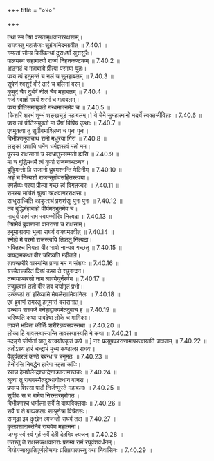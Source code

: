 +++
title = "०४०"

+++


  
तथा स्म तेषां वसतामृक्षवानररक्षसाम्।  
राघवस्तु महातेजाः सुग्रीवमिदमब्रवीत् ॥ 7.40.1 ॥   
गम्यतां सौम्य किष्किन्धां दुराधर्षां सुरासुरैः।  
पालयस्व सहामात्यो राज्यं निहतकण्टकम् ॥ 7.40.2 ॥   
अङ्गदं च महाबाहो प्रीत्या परमया युतः।  
पश्य त्वं हनुमन्तं च नलं च सुमहाबलम् ॥ 7.40.3 ॥   
सुषेणं श्वशुरं वीरं तारं च बलिनां वरम्।  
कुमुदं चैव दुर्धर्षं नीलं चैव महाबलम् ॥ 7.40.4 ॥   
गजं गवाक्षं गवयं शरभं च महाबलम्।  
पश्य प्रीतिसमायुक्तो गन्धमादनमेव च ॥ 7.40.5 ॥   
[केशरिं शरभं शुम्भं शङ्खचूडं महाबलम्।] ये चेमे सुमहात्मानो मदर्थे त्यक्तजीविताः ॥ 7.40.6 ॥   
पश्य त्वं प्रीतिसंयुक्तो मा चैषां विप्रियं कृथाः ॥ 7.40.7 ॥   
एवमुक्त्वा तु सुग्रीवमाश्लिष्य च पुनः पुनः।  
विभीषणमुवाचाथ रामो मधुरया गिरा ॥ 7.40.8 ॥   
लङ्कां प्रशाधि धर्मेण धर्मज्ञस्त्वं मतो मम।  
पुरस्य राक्षसानां च स्वभ्रातुस्सम्मतो ह्यसि ॥ 7.40.9 ॥   
मा च बुद्धिमधर्मे त्वं कुर्या राजन्कथञ्चन।  
बुद्धिमन्तो हि राजानो ध्रुवमश्नन्ति मेदिनीम् ॥ 7.40.10 ॥   
अहं च नित्यशो राजन्सुग्रीवसहितस्त्वया।  
स्मर्तव्यः परया प्रीत्या गच्छ त्वं विगतज्वरः ॥ 7.40.11 ॥   
रामस्य भाषितं श्रुत्वा ऋक्षवानरराक्षसाः।  
साधुसाध्विति काकुत्स्थं प्रशशंसुः पुनः पुनः ॥ 7.40.12 ॥   
तव बुद्धिर्महाबाहो वीर्यमद्भुतमेव च।  
माधुर्यं परमं राम स्वयम्भोरिव नित्यदा ॥ 7.40.13 ॥   
तेषामेवं ब्रुवाणानां वानराणां च राक्षसाम्।  
हनूमान्प्रवणः भूत्वा राघवं वाक्यमब्रवीत् ॥ 7.40.14 ॥   
स्नेहो मे परमो राजंस्त्वयि तिष्ठतु नित्यदा।  
भक्तिश्च नियता वीर भावो नान्यत्र गच्छतु ॥ 7.40.15 ॥   
वायद्रामकथा वीर चरिष्यति महीतले।  
तावच्छरीरे वत्स्यन्ति प्राणा मम न संशयः ॥ 7.40.16 ॥   
यच्चैतच्चरितं दिव्यं कथा ते रघुनन्दन।  
तन्मयाप्सरसो नाम श्रावयेयुर्नरर्षभ ॥ 7.40.17 ॥   
तच्छ्रुत्वाहं ततो वीर तव चर्यामृतं प्रभो।  
उत्कण्ठां तां हरिष्यामि मेघलेखामिवानिलः ॥ 7.40.18 ॥   
एवं ब्रुवाणं रामस्तु हनूमन्तं वरासनात्।  
उत्थाय सस्वजे स्नेहाद्वाक्यमेतदुवाच ह ॥ 7.40.19 ॥   
चरिष्यति कथा यावदेषा लोके च मामिका।  
तावत्ते भविता कीर्तिः शरीरेऽप्यसवस्तथा ॥ 7.40.20 ॥   
लोका हि यावत्स्थास्यन्ति तावत्स्थास्यति मे कथा ॥ 7.40.21 ॥   
मदङ्गे जीर्णतां यातु यत्त्वयोपकृतं कपे ॥ ] नरः प्रत्युपकाराणामापस्त्वायाति पात्रताम् ॥ 7.40.22 ॥   
ततोऽस्य हारं चन्द्राभं मुच्य कण्ठात्स राघवः।  
वैडूर्यतरलं कण्ठे बबन्ध च हनूमतः ॥ 7.40.23 ॥   
तेनोरसि निबद्धेन हारेण महता कपिः।  
रराज हेमशैलेन्द्रश्चन्द्रेणाक्रान्तमस्तकः ॥ 7.40.24 ॥   
श्रुत्वा तु राघवस्यैतदुत्थायोत्थाय वानराः।  
प्रणम्य शिरसा पादौ निर्जग्मुस्ते महाबलाः ॥ 7.40.25 ॥   
सुग्रीवः स च रामेण निरन्तरमुरोगतः।  
विभीषणश्च धर्मात्मा सर्वे ते बाष्पविक्लवाः ॥ 7.40.26 ॥   
सर्वे च ते बाष्पकलाः साश्रुनेत्रा विचेतसः।  
सम्मूढा इव दुःखेन त्यजन्तो राघवं तदा ॥ 7.40.27 ॥   
कृतप्रसादास्तेनैवं राघवेण महात्मना।  
जग्मुः स्वं स्वं गृहं सर्वे देही देहमिव त्यजन् ॥ 7.40.28 ॥   
ततस्तु ते राक्षसऋक्षवानराः प्रणम्य रामं रघुवंशवर्धनम्।  
वियोगजाश्रुप्रतिपूर्णलोचनाः प्रतिप्रयातास्तु यथा निवासिनः ॥ 7.40.29 ॥   
